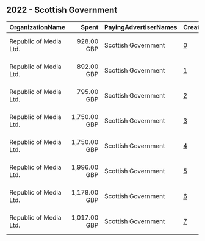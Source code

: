 ## 2022 - Scottish Government 
|OrganizationName|Spent|PayingAdvertiserNames|CreativeUrls|Impressions|Genders|AgeBrackets|CountryCodes|BillingAddresses|CandidateBallotInformation|
|:---|---:|:---|:---|---:|:---|:---|:---|:---|:---|
|Republic of Media Ltd.|928.00 GBP|Scottish Government|[0](https://www.snap.com/political-ads/asset/2e191309efd1868d82ab1247be788ada2745df6e8afa484ef26d0bd1138b7b2b?mediaType=jpg)|642,597||18-25|united kingdom|"4th Floor, Nova House,Edinburgh,EH3 9QQ,GB"||
|Republic of Media Ltd.|892.00 GBP|Scottish Government|[1](https://www.snap.com/political-ads/asset/f93c3e5753cfa02799d6419fe6b79e7eb8da37bd0aa099ccdc181a0dea07a109?mediaType=jpg)|618,273||18-25|united kingdom|"4th Floor, Nova House,Edinburgh,EH3 9QQ,GB"||
|Republic of Media Ltd.|795.00 GBP|Scottish Government|[2](https://www.snap.com/political-ads/asset/f5d33cdee850c0d59528767a091339e4b403a3f4f1f5f1ba9468253182af50b4?mediaType=jpg)|550,231||18-25|united kingdom|"4th Floor, Nova House,Edinburgh,EH3 9QQ,GB"||
|Republic of Media Ltd.|1,750.00 GBP|Scottish Government|[3](https://www.snap.com/political-ads/asset/13784953088a48d54daeef212db1f264ee74711cf21bff0135bd37f3cc5d7ee3?mediaType=mp4)|309,579||18+|united kingdom|"4th Floor, Nova House,Edinburgh,EH3 9QQ,GB"||
|Republic of Media Ltd.|1,750.00 GBP|Scottish Government|[4](https://www.snap.com/political-ads/asset/1ba42a31070cca3e6ae4038bed4eb5f7cfc455c1ca97e4d48a05b81beee1e552?mediaType=mp4)|302,357||18+|united kingdom|"4th Floor, Nova House,Edinburgh,EH3 9QQ,GB"||
|Republic of Media Ltd.|1,996.00 GBP|Scottish Government|[5](https://www.snap.com/political-ads/asset/0890cc2bad1771780ce168cf1c148b7a9cd28b3110b7400352d39b73a98726e6?mediaType=mp4)|232,349||16-17|united kingdom|"4th Floor, Nova House,Edinburgh,EH3 9QQ,GB"||
|Republic of Media Ltd.|1,178.00 GBP|Scottish Government|[6](https://www.snap.com/political-ads/asset/48b1fac20e55d65e759c98e6e64d2182d5a59e59be53e16e238986f565cb2463?mediaType=mp4)|217,893|FEMALE|18-44|united kingdom|"4th Floor, Nova House,Edinburgh,EH3 9QQ,GB"||
|Republic of Media Ltd.|1,017.00 GBP|Scottish Government|[7](https://www.snap.com/political-ads/asset/8ea2d5ac49a92c11dd01b0da8bdde357c368bf1047bd2b70ecf7cba9be35d945?mediaType=mp4)|155,185|MALE|18-44|united kingdom|"4th Floor, Nova House,Edinburgh,EH3 9QQ,GB"||
